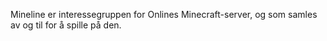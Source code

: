 Mineline er interessegruppen for Onlines Minecraft-server, og som samles av og til for å spille på den.
